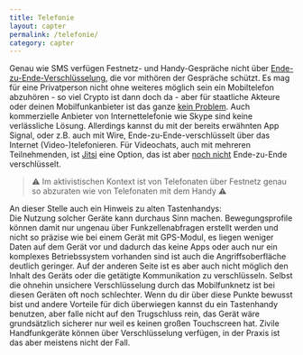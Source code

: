 ```yaml
---
title: Telefonie
layout: capter
permalink: /telefonie/
category: capter
---
```

Genau wie SMS verfügen Festnetz- und Handy-Gespräche nicht über [Ende-zu-Ende-Verschlüsselung](https://de.wikipedia.org/wiki/Ende-zu-Ende-Verschl%C3%BCsselung), die vor mithören der Gespräche schützt. Es mag für eine Privatperson nicht ohne weiteres möglich sein ein Mobiltelefon abzuhören - so viel Crypto ist dann doch da - aber für staatliche Akteure oder deinen Mobilfunkanbieter ist das ganze [kein Problem](https://de.wikipedia.org/wiki/Telekommunikations%C3%BCberwachung). Auch kommerzielle Anbieter von Internettelefonie wie Skype sind keine verlässliche Lösung. Allerdings kannst du mit der bereits erwähnten App Signal, oder z.B. auch mit Wire, Ende-zu-Ende-verschlüsselt über das Internet (Video-)telefonieren. Für Videochats, auch mit mehreren Teilnehmenden, ist [Jitsi](https://jitsi.org) eine Option, das ist aber [noch nicht](https://jitsi.org/blog/e2ee/) Ende-zu-Ende verschlüsselt. 

> ⚠ Im aktivistischen Kontext ist von Telefonaten über Festnetz genau so abzuraten wie von Telefonaten mit dem Handy ⚠

An dieser Stelle auch ein Hinweis zu alten Tastenhandys:<br>
Die Nutzung solcher Geräte kann durchaus Sinn machen.
Bewegungsprofile können damit nur ungenau über Funkzellenabfragen erstellt werden und nicht so präzise wie bei einem Gerät mit GPS-Modul, es liegen weniger Daten auf dem Gerät vor und dadurch das keine Apps oder auch nur ein komplexes Betriebssystem vorhanden sind ist auch die Angriffsoberfläche deutlich geringer. Auf der anderen Seite ist es aber auch nicht möglich den Inhalt des Geräts oder die getätigte Kommunikation zu verschlüsseln. Selbst die ohnehin unsichere Verschlüsselung durch das Mobilfunknetz ist bei diesen Geräten oft noch schlechter. Wenn du dir über diese Punkte bewusst bist und andere Vorteile für dich überwiegen kannst du ein Tastenhandy benutzen, aber falle nicht auf den Trugschluss rein, das Gerät wäre grundsätzlich sicherer nur weil es keinen großen Touchscreen hat. 
Zivile Handfunkgeräte können über Verschlüsselung verfügen, in der Praxis ist das aber meistens nicht der Fall.
